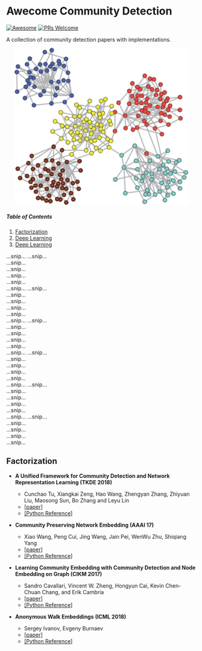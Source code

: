 # Awecome Community Detection
[![Awesome](https://cdn.rawgit.com/sindresorhus/awesome/d7305f38d29fed78fa85652e3a63e154dd8e8829/media/badge.svg)](https://github.com/sindresorhus/awesome)
[![PRs Welcome](https://img.shields.io/badge/PRs-welcome-brightgreen.svg?style=flat-square)](http://makeapullrequest.com)

A collection of community detection papers with implementations.

<p align="center">
  <img width="460" src="coms.png">
</p>


##### Table of Contents  
1. [Factorization](#factorization)  
2. [Deep Learning](#deep-learning)  
3. [Deep Learning](#deep-learning)

...snip...
...snip...    
...snip...    
...snip...    
...snip...    
...snip...    
...snip...
...snip...    
...snip...    
...snip...    
...snip...    
...snip...   
...snip...
...snip...    
...snip...    
...snip...    
...snip...    
...snip...   
...snip...
...snip...    
...snip...    
...snip...    
...snip...    
...snip...   
...snip...
...snip...    
...snip...    
...snip...    
...snip...    
...snip...   
...snip...
...snip...    
...snip...    
...snip...    
...snip...    
...snip...   
## Factorization

- **A Unified Framework for Community Detection and Network Representation Learning (TKDE 2018)**
  - Cunchao Tu, Xiangkai Zeng, Hao Wang, Zhengyan Zhang, Zhiyuan Liu, Maosong Sun, Bo Zhang and Leyu Lin
  - [[paper]](https://arxiv.org/pdf/1611.06645.pdf)
  - [[Python Reference]](http://nlp.csai.tsinghua.edu.cn//~tcc/datasets/simplified_CNRL.zip)
  
- **Community Preserving Network Embedding (AAAI 17)**
  -  Xiao Wang, Peng Cui, Jing Wang, Jain Pei, WenWu Zhu, Shiqiang Yang
  - [[paper]](hhttps://aaai.org/ocs/index.php/AAAI/AAAI17/paper/view/14589/13763)
  - [[Python Reference]](https://github.com/benedekrozemberczki/M-NMF)
  
- **Learning Community Embedding with Community Detection and Node Embedding on Graph (CIKM 2017)**
  - Sandro Cavallari, Vincent W. Zheng, Hongyun Cai, Kevin Chen-Chuan Chang, and Erik Cambria
  - [[paper]](http://sentic.net/community-embedding.pdf)
  - [[Python Reference]](https://github.com/andompesta/ComE)
  
- **Anonymous Walk Embeddings (ICML 2018)**
  - Sergey Ivanov, Evgeny Burnaev
  - [[paper]](https://arxiv.org/pdf/1805.11921.pdf)
  - [[Python Reference]](https://github.com/nd7141/AWE)

